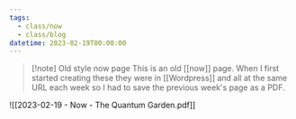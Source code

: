 ```yaml
---
tags:
  - class/now
  - class/blog
datetime: 2023-02-19T00:00:00
---
```

> [!note] Old style now page
> This is an old [[now]] page. When I first started creating these they were in [[Wordpress]] and all at the same URL each week so I had to save the previous week's page as a PDF. 

![[2023-02-19 - Now - The Quantum Garden.pdf]]
